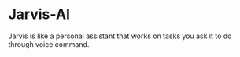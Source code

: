 # Jarvis-AI
Jarvis is like a personal assistant that works on tasks you ask it to do through voice command.
